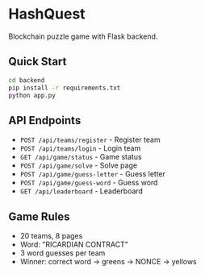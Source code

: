 # HashQuest

Blockchain puzzle game with Flask backend.

## Quick Start

```bash
cd backend
pip install -r requirements.txt
python app.py
```

## API Endpoints

- `POST /api/teams/register` - Register team
- `POST /api/teams/login` - Login team
- `GET /api/game/status` - Game status
- `POST /api/game/solve` - Solve page
- `POST /api/game/guess-letter` - Guess letter
- `POST /api/game/guess-word` - Guess word
- `GET /api/leaderboard` - Leaderboard

## Game Rules

- 20 teams, 8 pages
- Word: "RICARDIAN CONTRACT"
- 3 word guesses per team
- Winner: correct word → greens → NONCE → yellows

